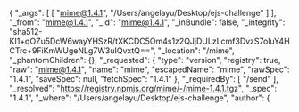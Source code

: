 {
  "_args": [
    [
      "mime@1.4.1",
      "/Users/angelayu/Desktop/ejs-challenge"
    ]
  ],
  "_from": "mime@1.4.1",
  "_id": "mime@1.4.1",
  "_inBundle": false,
  "_integrity": "sha512-KI1+qOZu5DcW6wayYHSzR/tXKCDC5Om4s1z2QJjDULzLcmf3DvzS7oluY4HCTrc+9FiKmWUgeNLg7W3uIQvxtQ==",
  "_location": "/mime",
  "_phantomChildren": {},
  "_requested": {
    "type": "version",
    "registry": true,
    "raw": "mime@1.4.1",
    "name": "mime",
    "escapedName": "mime",
    "rawSpec": "1.4.1",
    "saveSpec": null,
    "fetchSpec": "1.4.1"
  },
  "_requiredBy": [
    "/send"
  ],
  "_resolved": "https://registry.npmjs.org/mime/-/mime-1.4.1.tgz",
  "_spec": "1.4.1",
  "_where": "/Users/angelayu/Desktop/ejs-challenge",
  "author": {